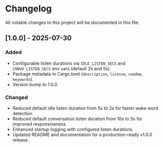 # Changelog

All notable changes to this project will be documented in this file.

## [1.0.0] - 2025-07-30

### Added
- Configurable listen durations via `IDLE_LISTEN_SECS` and `CONVO_LISTEN_SECS` env vars (default 2s and 5s).
- Package metadata in Cargo.toml (`description`, `license`, `readme`, `keywords`).
- Version bump to 1.0.0.

### Changed
- Reduced default idle listen duration from 5s to 2s for faster wake word detection.
- Reduced default conversation listen duration from 10s to 5s for improved responsiveness.
- Enhanced startup logging with configured listen durations.
- Updated README and documentation for a production-ready v1.0.0 release.
